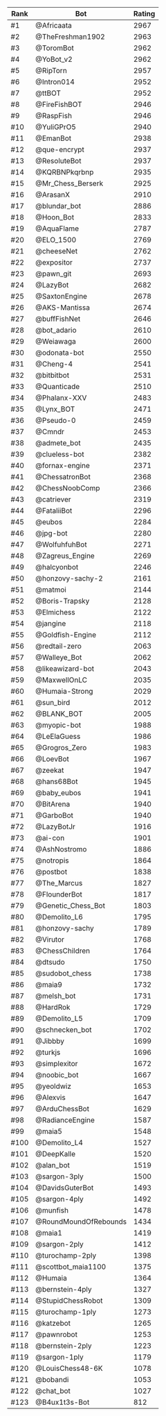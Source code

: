 Rank|Bot|Rating
---|---|---
#1|@Africaata|2967
#2|@TheFreshman1902|2963
#3|@ToromBot|2962
#4|@YoBot_v2|2962
#5|@RipTorn|2957
#6|@Intron014|2952
#7|@ttBOT|2952
#8|@FireFishBOT|2946
#9|@RaspFish|2946
#10|@YuliGPrO5|2940
#11|@EmanBot|2938
#12|@que-encrypt|2937
#13|@ResoluteBot|2937
#14|@KQRBNPkqrbnp|2935
#15|@Mr_Chess_Berserk|2925
#16|@ArasanX|2910
#17|@blundar_bot|2886
#18|@Hoon_Bot|2833
#19|@AquaFlame|2787
#20|@ELO_1500|2769
#21|@cheeseNet|2762
#22|@expositor|2737
#23|@pawn_git|2693
#24|@LazyBot|2682
#25|@SaxtonEngine|2678
#26|@AKS-Mantissa|2674
#27|@buffFishNet|2646
#28|@bot_adario|2610
#29|@Weiawaga|2600
#30|@odonata-bot|2550
#31|@Cheng-4|2541
#32|@bitbitbot|2531
#33|@Quanticade|2510
#34|@Phalanx-XXV|2483
#35|@Lynx_BOT|2471
#36|@Pseudo-0|2459
#37|@Cmndr|2453
#38|@admete_bot|2435
#39|@clueless-bot|2382
#40|@fornax-engine|2371
#41|@ChessatronBot|2368
#42|@ChessNoobComp|2366
#43|@catriever|2319
#44|@FataliiBot|2296
#45|@eubos|2284
#46|@jpg-bot|2280
#47|@WolfuhfuhBot|2271
#48|@Zagreus_Engine|2269
#49|@halcyonbot|2246
#50|@honzovy-sachy-2|2161
#51|@matmoi|2144
#52|@Boris-Trapsky|2128
#53|@Elmichess|2122
#54|@jangine|2118
#55|@Goldfish-Engine|2112
#56|@redtail-zero|2063
#57|@Walleye_Bot|2062
#58|@likeawizard-bot|2043
#59|@MaxwellOnLC|2035
#60|@Humaia-Strong|2029
#61|@sun_bird|2012
#62|@BLANK_BOT|2005
#63|@myopic-bot|1988
#64|@LeElaGuess|1986
#65|@Grogros_Zero|1983
#66|@LoevBot|1967
#67|@zeekat|1947
#68|@hans68Bot|1945
#69|@baby_eubos|1941
#70|@BitArena|1940
#71|@GarboBot|1940
#72|@LazyBotJr|1916
#73|@ai-con|1901
#74|@AshNostromo|1886
#75|@notropis|1864
#76|@postbot|1838
#77|@The_Marcus|1827
#78|@FlounderBot|1817
#79|@Genetic_Chess_Bot|1803
#80|@Demolito_L6|1795
#81|@honzovy-sachy|1789
#82|@Virutor|1768
#83|@ChessChildren|1764
#84|@dtsudo|1750
#85|@sudobot_chess|1738
#86|@maia9|1732
#87|@melsh_bot|1731
#88|@HardRok|1729
#89|@Demolito_L5|1709
#90|@schnecken_bot|1702
#91|@Jibbby|1699
#92|@turkjs|1696
#93|@simplexitor|1672
#94|@noobic_bot|1667
#95|@yeoldwiz|1653
#96|@Alexvis|1647
#97|@ArduChessBot|1629
#98|@RadianceEngine|1587
#99|@maia5|1548
#100|@Demolito_L4|1527
#101|@DeepKalle|1520
#102|@alan_bot|1519
#103|@sargon-3ply|1500
#104|@DavidsGuterBot|1493
#105|@sargon-4ply|1492
#106|@munfish|1478
#107|@RoundMoundOfRebounds|1434
#108|@maia1|1419
#109|@sargon-2ply|1412
#110|@turochamp-2ply|1398
#111|@scottbot_maia1100|1375
#112|@Humaia|1364
#113|@bernstein-4ply|1327
#114|@StupidChessRobot|1309
#115|@turochamp-1ply|1273
#116|@katzebot|1265
#117|@pawnrobot|1253
#118|@bernstein-2ply|1223
#119|@sargon-1ply|1179
#120|@LouisChess48-6K|1078
#121|@bobandi|1053
#122|@chat_bot|1027
#123|@B4ux1t3s-Bot|812
